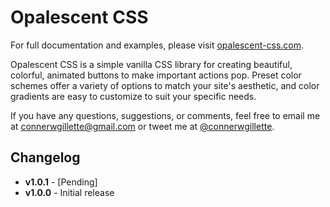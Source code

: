 # Opalescent CSS

For full documentation and examples, please visit [opalescent-css.com](https://www.opalescent-css.com).

Opalescent CSS is a simple vanilla CSS library for creating beautiful, colorful, animated buttons to make important actions pop. Preset color schemes offer a variety of options to match your site's aesthetic, and color gradients are easy to customize to suit your specific needs.

If you have any questions, suggestions, or comments, feel free to email me at connerwgillette@gmail.com or tweet me at [@connerwgillette](https://twitter.com/connerwgillette).

## Changelog

- **v1.0.1** - [Pending]
- **v1.0.0** - Initial release
